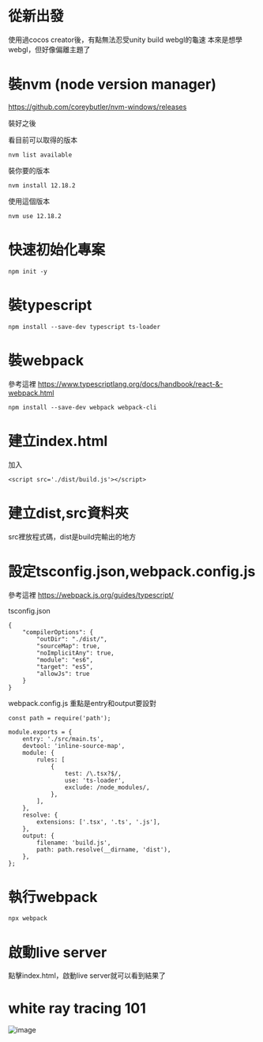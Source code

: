 # 從新出發
使用過cocos creator後，有點無法忍受unity build webgl的龜速
本來是想學webgl，但好像偏離主題了

# 裝nvm (node version manager)
https://github.com/coreybutler/nvm-windows/releases

裝好之後

看目前可以取得的版本
```
nvm list available
```

裝你要的版本
```
nvm install 12.18.2
```

使用這個版本
```
nvm use 12.18.2
```


# 快速初始化專案

```
npm init -y
```

# 裝typescript
```
npm install --save-dev typescript ts-loader
```

# 裝webpack
參考這裡
https://www.typescriptlang.org/docs/handbook/react-&-webpack.html
```
npm install --save-dev webpack webpack-cli
```

# 建立index.html
加入
```
<script src='./dist/build.js'></script>
```

# 建立dist,src資料夾
src裡放程式碼，dist是build完輸出的地方

# 設定tsconfig.json,webpack.config.js
參考這裡
https://webpack.js.org/guides/typescript/

tsconfig.json
```
{
    "compilerOptions": {
        "outDir": "./dist/",
        "sourceMap": true,
        "noImplicitAny": true,
        "module": "es6",
        "target": "es5",
        "allowJs": true
    }
}
```

webpack.config.js
重點是entry和output要設對
```
const path = require('path');

module.exports = {
    entry: './src/main.ts',
    devtool: 'inline-source-map',
    module: {
        rules: [
            {
                test: /\.tsx?$/,
                use: 'ts-loader',
                exclude: /node_modules/,
            },
        ],
    },
    resolve: {
        extensions: ['.tsx', '.ts', '.js'],
    },
    output: {
        filename: 'build.js',
        path: path.resolve(__dirname, 'dist'),
    },
};
```


# 執行webpack
```
npx webpack
```

# 啟動live server
點擊index.html，啟動live server就可以看到結果了

# white ray tracing 101
![image](https://lh3.googleusercontent.com/pw/AM-JKLXYlix1VwYibFBs_r5My3OURC9mVx0IUM5bYLg6wZvDYdnDSdz8cdzBVHaidA9rK_BJZvLLBwT2a2X1wdQmXjNLZx2zJKQDE1vJdTuFlGdACXJ-5HaKqtiFD1h_nPFMTedkI72SPiDb3y9YIC9qiUoH2Q=w800-h600-no?authuser=0)
